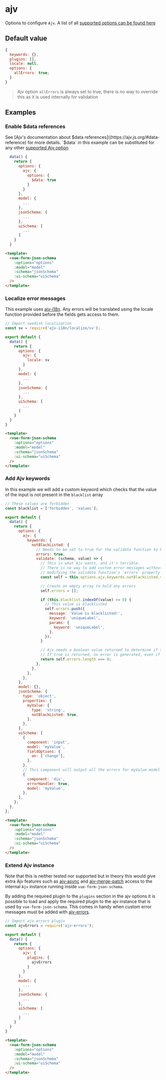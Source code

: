 # ajv

Options to configure `Ajv`. A list of all [supported options can be found here](https://ajv.js.org/#options)

## Default value

```js
{
  keywords: {},
  plugins: [],
  locale: null,
  options: {
    allErrors: true;
  }
}
```

> Ajv option `allErrors` is always set to true, there is no way to override this as it is used internally for validation

## Examples

### Enable $data references

See [Ajv's documentation about $data references]((https://ajv.js.org/#data-reference) for more details.
`$data` in this example can be substituted for any other [supported Ajv option](https://ajv.js.org/#options)

```js
  data() {
    return {
      options: {
        ajv: {
          options: {
            $data: true
          }
        }
      },
      model: {
        ...
      },
      jsonSchema: {
        ...
      },
      uiSchema: [
        ...
      ]
    }
  }
```

```html
<template>
  <vue-form-json-schema
    :options="options"
    :model="model"
    :schema="jsonSchema"
    :ui-schema="uiSchema"
  />
</template>
```

### Localize error messages

This example uses [ajv-i18n](https://github.com/epoberezkin/ajv-i18n).
Any errors will be translated using the locale function provided before the fields gets access to them.

```js
// Import swedish localization
const sv = require('ajv-i18n/localize/sv');

export default {
  data() {
    return {
      options: {
        ajv: {
          locale: sv
        }
      },
      model: {
        ...
      },
      jsonSchema: {
        ...
      },
      uiSchema: [
        ...
      ]
    }
  }
}
```

```html
<template>
  <vue-form-json-schema
    :options="options"
    :model="model"
    :schema="jsonSchema"
    :ui-schema="uiSchema"
  />
</template>
```

### Add Ajv keywords

In this example we will add a custom keyword which checks that the value of the input is not present in the `blacklist` array

```js
// These values are forbidden
const blacklist = ['forbidden', 'values'];

export default {
  data() {
    return {
      options: {
        ajv: {
          keywords: {
            notBlackListed: {
              // Needs to be set to true for the validate function to be able to add custom errors
              errors: true,
              validate: (schema, value) => {
                // This is what Ajv wants, and it's terrible.
                // There is no way to add custom error messages without
                // modifying the validate function's `errors` property
                const self = this.options.ajv.keywords.notBlackListed.validate;

                // Create an empty array to hold any errors
                self.errors = [];

                if (this.blacklist.indexOf(value) >= 0) {
                  // This value is blacklisted
                  self.errors.push({
                    message: 'Value is blacklisted!',
                    keyword: 'uniqueLabel',
                    params: {
                      keyword: 'uniqueLabel',
                    },
                  });
                }

                // Ajv needs a boolean value returned to determine if the validation was a success
                // If true is returned, no error is generated, even if the errors array is populated
                return self.errors.length === 0;
              },
            },
          },
        },
      },
      model: {},
      jsonSchema: {
        type: 'object',
        properties: {
          myValue: {
            type: 'string',
            notBlackListed: true,
          },
        },
      },
      uiSchema: [
        {
          component: 'input',
          model: 'myValue',
          fieldOptions: {
            on: ['change'],
          },
        },
        // This component will output all the errors for myValue model
        {
          component: 'div',
          errorHandler: true,
          model: 'myValue',
        },
      ],
    };
  },
};
```

```html
<template>
  <vue-form-json-schema
    :options="options"
    :model="model"
    :schema="jsonSchema"
    :ui-schema="uiSchema"
  />
</template>
```

### Extend Ajv instance

Note that this is neither tested nor supported but in theory this would give extra Ajv features such as [ajv-async](https://github.com/epoberezkin/ajv-async) and [ajv-merge-patch](https://github.com/epoberezkin/ajv-merge-patch) access to the internal `Ajv` instance running inside `vue-form-json-schema`.

By adding the required plugin to the `plugins` section in the ajv options it is possible to load and apply the required plugin to the ajv instance that is used by `vue-form-json-schema`. This comes in handy when custom error messages must be added with [ajv-errors](https://github.com/epoberezkin/ajv-errors).

```js
// Import ajv-errors plugin
const ajvErrors = require('ajv-errors');

export default {
  data() {
    return {
      options: {
        ajv: {
          plugins: {
            ajvErrors
          }
        }
      },
      model: {
        ...
      },
      jsonSchema: {
        ...
      },
      uiSchema: [
        ...
      ]
    }
  }
}
```

```html
<template>
  <vue-form-json-schema
    :options="options"
    :model="model"
    :schema="jsonSchema"
    :ui-schema="uiSchema"
  />
</template>
```
